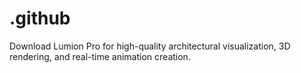 # .github
Download Lumion Pro for high-quality architectural visualization, 3D rendering, and real-time animation creation.
